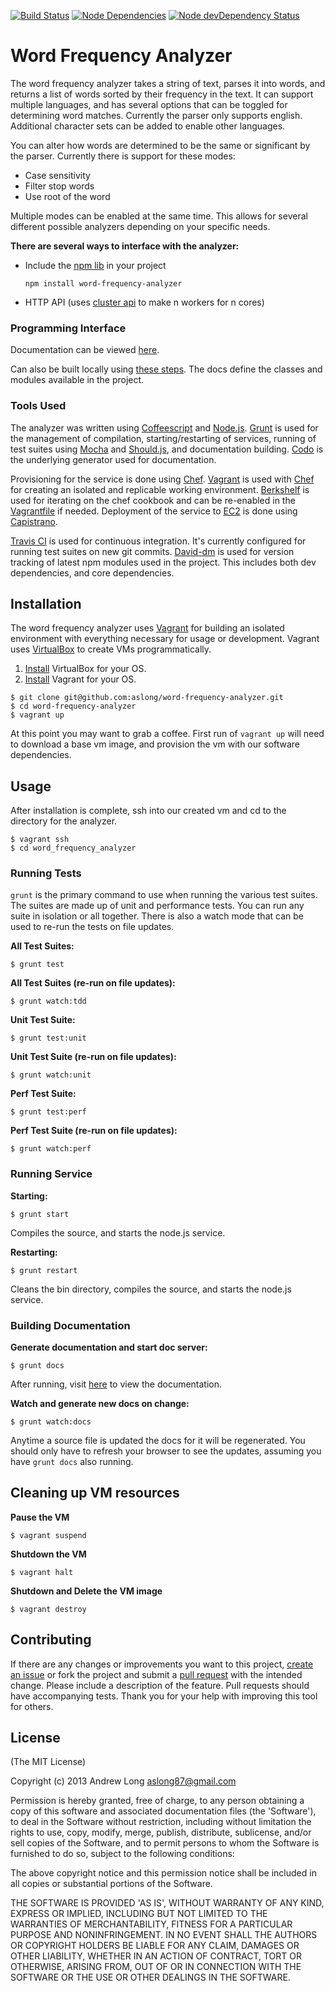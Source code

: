 [![Build Status](https://travis-ci.org/aslong/word-frequency-analyzer.png?branch=master)](https://travis-ci.org/aslong/word-frequency-analyzer)
[![Node Dependencies](https://david-dm.org/aslong/word-frequency-analyzer.png)](https://david-dm.org/aslong/word-frequency-analyzer.png)
[![Node devDependency Status](https://david-dm.org/aslong/word-frequency-analyzer/dev-status.png)](https://david-dm.org/aslong/word-frequency-analyzer#info=devDependencies)

# Word Frequency Analyzer
  
The word frequency analyzer takes a string of text, parses it into words, and returns a list of words sorted by their frequency in the text. It can support multiple languages, and has several options that can be toggled for determining word matches. Currently the parser only supports english. Additional character sets can be added to enable other languages. 

You can alter how words are determined to be the same or significant by the parser. Currently there is support for these modes:

* Case sensitivity
* Filter stop words
* Use root of the word

Multiple modes can be enabled at the same time. This allows for several different possible analyzers depending on your specific needs.

**There are several ways to interface with the analyzer:**  

- Include the [npm lib](https://npmjs.org/package/word-frequency-analyzer) in your project
    ```
    npm install word-frequency-analyzer
    ```
- HTTP API (uses [cluster api](http://nodejs.org/api/cluster.html) to make n workers for n cores)

### Programming Interface

Documentation can be viewed [here](http://coffeedoc.info/github/aslong/word-frequency-analyzer/master/).

Can also be built locally using [these steps](https://github.com/aslong/word-frequency-analyzer#building-documentation). The docs define the classes and modules available in the project.

### Tools Used
The analyzer was written using [Coffeescript](http://coffeescript.org/) and [Node.js](http://nodejs.org/). [Grunt](http://gruntjs.com/) is used for the management of compilation, starting/restarting of services, running of test suites using [Mocha](http://visionmedia.github.io/mocha/) and [Should.js](https://github.com/visionmedia/should.js/), and documentation building. [Codo](https://github.com/netzpirat/codo) is the underlying generator used for documentation.

Provisioning for the service is done using [Chef](http://www.opscode.com/chef/). [Vagrant](http://www.vagrantup.com/) is used with [Chef](http://www.opscode.com/chef/) for creating an isolated and replicable working environment. [Berkshelf](http://berkshelf.com/) is used for iterating on the chef cookbook and can
be re-enabled in the [Vagrantfile](https://github.com/aslong/word-frequency-analyzer/blob/master/Vagrantfile) if needed. Deployment of the service to [EC2](http://aws.amazon.com/ec2/) is done using [Capistrano](http://www.capistranorb.com/).

[Travis CI](https://travis-ci.org/) is used for continuous integration. It's currently configured for running test suites on new git commits. [David-dm](https://david-dm.org/) is used for version tracking of latest npm modules used in the project. This includes both dev dependencies, and core dependencies.

## Installation

The word frequency analyzer uses [Vagrant](http://www.vagrantup.com/) for building an isolated environment with everything necessary for usage or development.
Vagrant uses [VirtualBox](https://www.virtualbox.org/) to create VMs programmatically.

1. [Install](https://www.virtualbox.org/wiki/Downloads) VirtualBox for your OS.
1. [Install](http://downloads.vagrantup.com/) Vagrant for your OS.

```
$ git clone git@github.com:aslong/word-frequency-analyzer.git
$ cd word-frequency-analyzer
$ vagrant up
```
At this point you may want to grab a coffee. First run of ```vagrant up``` will need to download a base vm image, and provision the vm with our software dependencies.

## Usage

After installation is complete, ssh into our created vm and cd to the directory for the analyzer.

```
$ vagrant ssh
$ cd word_frequency_analyzer
```

### Running Tests

```grunt``` is the primary command to use when running the various test suites. The suites are made up of unit and performance tests.
You can run any suite in isolation or all together. There is also a watch mode that can be used to re-run the tests on file updates.

**All Test Suites:**  

```
$ grunt test
```

**All Test Suites (re-run on file updates):**  

```
$ grunt watch:tdd
```

**Unit Test Suite:**  

```
$ grunt test:unit
```

**Unit Test Suite (re-run on file updates):**  

```
$ grunt watch:unit
```

**Perf Test Suite:**  

```
$ grunt test:perf
```

**Perf Test Suite (re-run on file updates):**  

```
$ grunt watch:perf
```

### Running Service

**Starting:**  

```
$ grunt start
```
Compiles the source, and starts the node.js service.

**Restarting:**  

```
$ grunt restart
```
Cleans the bin directory, compiles the source, and starts the node.js service.

### Building Documentation

**Generate documentation and start doc server:**  

```
$ grunt docs
```
After running, visit [here](http://localhost:9000) to view the documentation.  

**Watch and generate new docs on change:**  

```
$ grunt watch:docs
```
Anytime a source file is updated the docs for it will be regenerated. You should only have to refresh your browser to see the updates, assuming you have ```grunt docs``` also running.


## Cleaning up VM resources

**Pause the VM**

```
$ vagrant suspend
```

**Shutdown the VM**

```
$ vagrant halt
```

**Shutdown and Delete the VM image**

```
$ vagrant destroy
```


## Contributing

If there are any changes or improvements you want to this project, [create an issue](https://github.com/aslong/word-frequency-analyzer/issues) or fork the project and submit a [pull request](https://github.com/aslong/word-frequency-analyzer/pulls) with the intended change. Please include a description of the feature. Pull requests should have accompanying tests. Thank you for your help with improving this tool for others. 


## License
(The MIT License)

Copyright (c) 2013 Andrew Long <aslong87@gmail.com>

Permission is hereby granted, free of charge, to any person obtaining a copy of this software and associated documentation files (the 'Software'), to deal in the Software without restriction, including without limitation the rights to use, copy, modify, merge, publish, distribute, sublicense, and/or sell copies of the Software, and to permit persons to whom the Software is furnished to do so, subject to the following conditions:

The above copyright notice and this permission notice shall be included in all copies or substantial portions of the Software.

THE SOFTWARE IS PROVIDED 'AS IS', WITHOUT WARRANTY OF ANY KIND, EXPRESS OR IMPLIED, INCLUDING BUT NOT LIMITED TO THE WARRANTIES OF MERCHANTABILITY, FITNESS FOR A PARTICULAR PURPOSE AND NONINFRINGEMENT. IN NO EVENT SHALL THE AUTHORS OR COPYRIGHT HOLDERS BE LIABLE FOR ANY CLAIM, DAMAGES OR OTHER LIABILITY, WHETHER IN AN ACTION OF CONTRACT, TORT OR OTHERWISE, ARISING FROM, OUT OF OR IN CONNECTION WITH THE SOFTWARE OR THE USE OR OTHER DEALINGS IN THE SOFTWARE.
